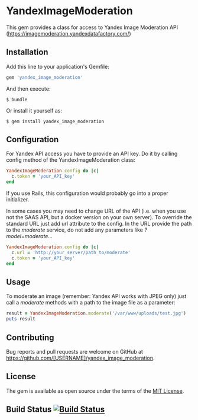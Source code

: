 # YandexImageModeration

This gem provides a class for access to Yandex Image Moderation API
(https://imagemoderation.yandexdatafactory.com/)

## Installation

Add this line to your application's Gemfile:

```ruby
gem 'yandex_image_moderation'
```

And then execute:

    $ bundle

Or install it yourself as:

    $ gem install yandex_image_moderation

## Configuration

For Yandex API access you have to provide an API key. Do it by calling config method of the YandexImageModeration class:

```ruby
YandexImageModeration.config do |c|
  c.token = 'your_API_key'
end
```

If you use Rails, this configuration would probably go into a proper initializer.

In some cases you may need to change URL of the API (i.e. when you use not the SAAS API, but a docker version on your own server).
To override the standard URL just add url attribute to the config. In the URL provide the path to the *moderate* service, do not add any parameters like *?model=moderate...*

```ruby
YandexImageModeration.config do |c|
  c.url = 'http://your_server/path_to/moderate'
  c.token = 'your_API_key'
end
```

## Usage

To moderate an image (remember: Yandex API works with JPEG only) just call a *moderate* methods with a path to the image file as a parameter:

```ruby
result = YandexImageModeration.moderate('/var/www/uploads/test.jpg')
puts result


```

## Contributing

Bug reports and pull requests are welcome on GitHub at https://github.com/[USERNAME]/yandex_image_moderation.

## License

The gem is available as open source under the terms of the [MIT License](http://opensource.org/licenses/MIT).

## Build Status [![Build Status](https://secure.travis-ci.org/tgrave/yandex_image_moderation.png?branch=master)](http://travis-ci.org/tgrave/yandex_image_moderation)
